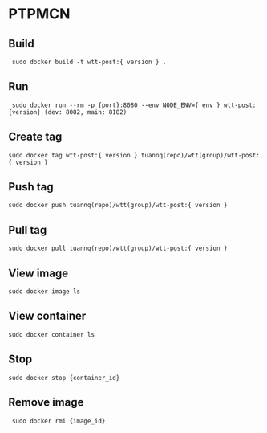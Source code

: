 # PTPMCN 

## Build 
```
 sudo docker build -t wtt-post:{ version } .
```
 ## Run 
```
 sudo docker run --rm -p {port}:8080 --env NODE_ENV={ env } wtt-post:{version} (dev: 8082, main: 8182)
 ```
 ## Create tag
 ```
 sudo docker tag wtt-post:{ version } tuannq(repo)/wtt(group)/wtt-post:{ version }
 ```
 ## Push tag
 ```
 sudo docker push tuannq(repo)/wtt(group)/wtt-post:{ version }
 ```
 ## Pull tag
 ```
 sudo docker pull tuannq(repo)/wtt(group)/wtt-post:{ version }
 ```
 ## View image 
 ```
 sudo docker image ls
 ```
 ## View container
 ```
 sudo docker container ls
 ```
 ## Stop
 ```
 sudo docker stop {container_id}
 ```
 ## Remove image
 ```
  sudo docker rmi {image_id}
 ```